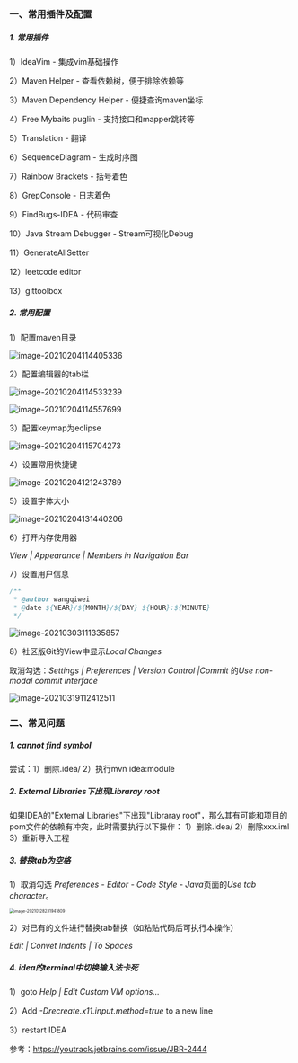 ### 一、常用插件及配置

##### 1. 常用插件

1）IdeaVim - 集成vim基础操作

2）Maven Helper  - 查看依赖树，便于排除依赖等

3）Maven Dependency Helper - 便捷查询maven坐标

4）Free Mybaits puglin - 支持接口和mapper跳转等

5）Translation - 翻译

6）SequenceDiagram - 生成时序图

7）Rainbow Brackets - 括号着色

8）GrepConsole - 日志着色

9）FindBugs-IDEA - 代码审查

10）Java Stream Debugger - Stream可视化Debug

11）GenerateAllSetter

12）leetcode editor

13）gittoolbox

##### 2.  常用配置

1）配置maven目录

![image-20210204114405336](../../src/main/resources/picture/image-20210204114405336.png)

2）配置编辑器的tab栏

![image-20210204114533239](../../src/main/resources/picture/image-20210204114533239.png)

![image-20210204114557699](../../src/main/resources/picture/image-20210204114557699.png)

3）配置keymap为eclipse

![image-20210204115704273](../../src/main/resources/picture/image-20210204115704273.png)

4）设置常用快捷键

![image-20210204121243789](../../src/main/resources/picture/image-20210204121243789.png)

5）设置字体大小

![image-20210204131440206](../../src/main/resources/picture/image-20210204131440206.png)

6）打开内存使用器

*View | Appearance | Members in Navigation Bar*

7）设置用户信息

```java
/**
 * @author wangqiwei
 * @date ${YEAR}/${MONTH}/${DAY} ${HOUR}:${MINUTE}
 */
```

![image-20210303111335857](../../src/main/resources/picture/image-20210303111335857.png)

8）社区版Git的View中显示*Local Changes*

取消勾选：*Settings | Preferences | Version Control |Commit* 的*Use non-modal commit interface*

![image-20210319112412511](../../src/main/resources/picture/image-20210319112412511.png)

### 二、常见问题

##### 1. cannot find symbol

尝试：1）删除.idea/   2）执行mvn idea:module

##### 2. External Libraries下出现Libraray root

如果IDEA的"External Libraries"下出现"Libraray root"，那么其有可能和项目的pom文件的依赖有冲突，此时需要执行以下操作：
1）删除.idea/
2）删除xxx.iml
3）重新导入工程

##### 3. 替换tab为空格

1）取消勾选 *Preferences - Editor - Code Style - Java*页面的*Use tab character*。

<img src="../../src/main/resources/picture/image-20210128231941809.png" alt="image-20210128231941809" style="zoom:50%;" />

2）对已有的文件进行替换tab替换（如粘贴代码后可执行本操作）

*Edit | Convet Indents | To Spaces*

##### 4. idea的terminal中切换输入法卡死

1）goto *Help | Edit Custom VM options...*

2）Add *-Drecreate.x11.input.method=true* to a new line

3）restart IDEA

参考：https://youtrack.jetbrains.com/issue/JBR-2444

